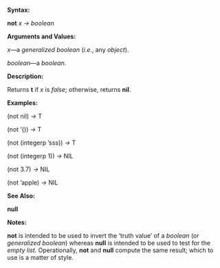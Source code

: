  

**Syntax:** 

**not** *x → boolean* 

**Arguments and Values:** 

*x*—a *generalized boolean* (*i.e.*, any *object*). 

*boolean*—a *boolean*. 

**Description:** 

Returns **t** if *x* is *false*; otherwise, returns **nil**. 

**Examples:** 

(not nil) *→* T 

(not ’()) *→* T 

(not (integerp ’sss)) *→* T 

(not (integerp 1)) *→* NIL 

(not 3.7) *→* NIL 

(not ’apple) *→* NIL 

**See Also:** 

**null** 

**Notes:** 

**not** is intended to be used to invert the ‘truth value’ of a *boolean* (or *generalized boolean*) whereas **null** is intended to be used to test for the *empty list*. Operationally, **not** and **null** compute the same result; which to use is a matter of style. 

